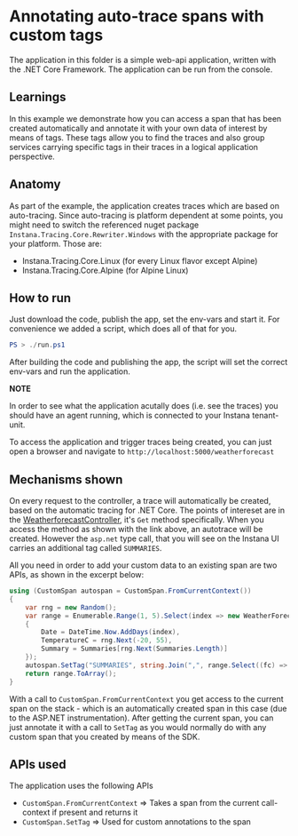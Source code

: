 ﻿# Annotating auto-trace spans with custom tags

The application in this folder is a simple web-api application, written with the .NET Core Framework. The application can be run from the console.

## Learnings

In this example we demonstrate how you can access a span that has been created automatically and annotate it with your own data of interest by means of tags.
These tags allow you to find the traces and also group services carrying specific tags in their traces in a logical application perspective.

## Anatomy
As part of the example, the application creates traces which are based on auto-tracing. Since auto-tracing is platform dependent at some points, you might need to switch
the referenced nuget package `Instana.Tracing.Core.Rewriter.Windows` with the appropriate package for your platform.
Those are:

* Instana.Tracing.Core.Linux (for every Linux flavor except Alpine)
* Instana.Tracing.Core.Alpine (for Alpine Linux)

## How to run 

Just download the code, publish the app, set the env-vars and start it.
For convenience we added a script, which does all of that for you.

```powershell
PS > ./run.ps1
```

After building the code and publishing the app, the script will set the correct env-vars and run the application.

**NOTE**

In order to see what the application acutally does (i.e. see the traces) you should have an agent running, which is connected to your Instana tenant-unit.

To access the application and trigger traces being created, you can just open a browser and navigate to `http://localhost:5000/weatherforecast`

## Mechanisms shown

On every request to the controller, a trace will automatically be created, based on the automatic tracing for .NET Core.
The points of intereset are in the [WeatherforecastController](./Controllers/WeatherForecastController.cs), it's `Get` method specifically.
When you access the method as shown with the link above, an autotrace will be created. However the `asp.net`  type call, that you will see on the Instana UI carries an additional tag called `SUMMARIES`.

All you need in order to add your custom data to an existing span are two APIs, as shown in the excerpt below:

```C#
using (CustomSpan autospan = CustomSpan.FromCurrentContext())
{
    var rng = new Random();
    var range = Enumerable.Range(1, 5).Select(index => new WeatherForecast
    {
        Date = DateTime.Now.AddDays(index),
        TemperatureC = rng.Next(-20, 55),
        Summary = Summaries[rng.Next(Summaries.Length)]
    });
    autospan.SetTag("SUMMARIES", string.Join(",", range.Select((fc) => fc.Summary).ToArray()));
    return range.ToArray();
}
```

With a call to `CustomSpan.FromCurrentContext` you get access to the current span on the stack - which is an automatically created span in this case (due to the ASP.NET instrumentation).
After getting the current span, you can just annotate it with a call to `SetTag` as you would normally do with any custom span that you created by means of the SDK.

## APIs used

The application uses the following APIs

* `CustomSpan.FromCurrentContext` => Takes a span from the current call-context if present and returns it
* `CustomSpan.SetTag` => Used for custom annotations to the span



